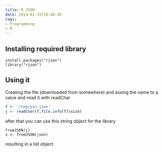 ```yaml
---
title: R JSON
date: 2014-01-15T16:40:30
tags: 
- Programming
- R
---
```


## Installing required library

    install.packages("rjson")
    library("rjson")

## Using it

Creating the file (downloaded from somewhere) and assing the name to a value and read it with readChar

``` R
f <- '/tmp/pin.json'
j <- readChar(f,file.info(f)$size)
```

after that you can use this string object for the library

    fromJSON(j)
    x <- fromJSON(json)

resulting in a list object